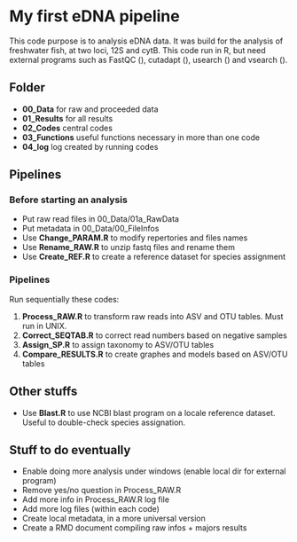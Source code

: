 # My first eDNA pipeline

This code purpose is to analysis eDNA data. It was build for the analysis of freshwater fish, at two loci, 12S and cytB. This code run in R, but need external programs such as FastQC (), cutadapt (), usearch () and vsearch ().


## Folder

- **00_Data** for raw and proceeded data
- **01_Results** for all results 
- **02_Codes** central codes
- **03_Functions** useful functions necessary in more than one code
- **04_log** log created by running codes


## Pipelines

### Before starting an analysis

- Put raw read files in 00_Data/01a_RawData
- Put metadata in 00_Data/00_FileInfos
- Use **Change_PARAM.R** to modify repertories and files names
- Use **Rename_RAW.R** to unzip fastq files and rename them
- Use **Create_REF.R** to create a reference dataset for species assignment

### Pipelines

Run sequentially these codes:

1. **Process_RAW.R** to transform raw reads into ASV and OTU tables. Must run in UNIX.
2. **Correct_SEQTAB.R** to correct read numbers based on negative samples
3. **Assign_SP.R** to assign taxonomy to ASV/OTU tables
4. **Compare_RESULTS.R** to create graphes and models based on ASV/OTU tables

## Other stuffs

- Use **Blast.R** to use NCBI blast program on a locale reference dataset. Useful to double-check species assignation.

## Stuff to do eventually

- Enable doing more analysis under windows (enable local dir for external program)
- Remove yes/no question in Process_RAW.R
- Add more info in Process_RAW.R log file
- Add more log files (within each code)
- Create local metadata, in a more universal version
- Create a RMD document compiling raw infos + majors results



